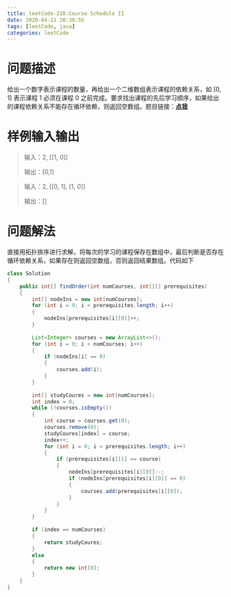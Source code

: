 ```yaml
---
title: leetCode-210:Course Schedule II
date: 2020-04-11 20:38:55
tags: [leetCode, java]
categories: leetCode
---
```


# 问题描述

给出一个数字表示课程的数量，再给出一个二维数组表示课程的依赖关系，如 [0, 1] 表示课程 1 必须在课程 0 之前完成。要求找出课程的先后学习顺序，如果给出的课程依赖关系不能存在循环依赖，则返回空数组。题目链接：**[点我]( https://leetcode.com/problems/course-schedule-ii/)**

<!-- more -->

# 样例输入输出

> 输入：2, [[1, 0]] 
>
> 输出：[0,1]

> 输入：2, [[0, 1], [1, 0]]
>
> 输出：[]
>

# 问题解法

直接用拓扑排序进行求解，将每次的学习的课程保存在数组中，最后判断是否存在循环依赖关系，如果存在则返回空数组，否则返回结果数组。代码如下

```java
class Solution
{
    public int[] findOrder(int numCourses, int[][] prerequisites)
    {
        int[] nodeIns = new int[numCourses];
        for (int i = 0; i < prerequisites.length; i++)
        {
            nodeIns[prerequisites[i][0]]++;
        }
        
        List<Integer> courses = new ArrayList<>();
        for (int i = 0; i < numCourses; i++)
        {
            if (nodeIns[i] == 0)
            {
                courses.add(i);
            }
        }
        
        int[] studyCoures = new int[numCourses];
        int index = 0;
        while (!courses.isEmpty())
        {
            int course = courses.get(0);
            courses.remove(0);
            studyCoures[index] = course;
            index++;
            for (int i = 0; i < prerequisites.length; i++)
            {
                if (prerequisites[i][1] == course)
                {
                    nodeIns[prerequisites[i][0]]--;
                    if (nodeIns[prerequisites[i][0]] == 0)
                    {
                        courses.add(prerequisites[i][0]);
                    }
                }
            }
        }
        
        if (index == numCourses)
        {
            return studyCoures;
        }
        else
        {
            return new int[0];
        }
    }
}
```

